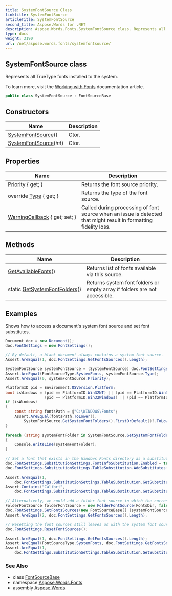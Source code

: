 ```yaml
---
title: SystemFontSource Class
linktitle: SystemFontSource
articleTitle: SystemFontSource
second_title: Aspose.Words for .NET
description: Aspose.Words.Fonts.SystemFontSource class. Represents all TrueType fonts installed to the system in C#.
type: docs
weight: 3190
url: /net/aspose.words.fonts/systemfontsource/
---
```

## SystemFontSource class

Represents all TrueType fonts installed to the system.

To learn more, visit the [Working with Fonts](https://docs.aspose.com/words/net/working-with-fonts/) documentation article.

```csharp
public class SystemFontSource : FontSourceBase
```

## Constructors

| Name | Description |
| --- | --- |
| [SystemFontSource](systemfontsource/#constructor)() | Ctor. |
| [SystemFontSource](systemfontsource/#constructor_1)(*int*) | Ctor. |

## Properties

| Name | Description |
| --- | --- |
| [Priority](../../aspose.words.fonts/fontsourcebase/priority/) { get; } | Returns the font source priority. |
| override [Type](../../aspose.words.fonts/systemfontsource/type/) { get; } | Returns the type of the font source. |
| [WarningCallback](../../aspose.words.fonts/fontsourcebase/warningcallback/) { get; set; } | Called during processing of font source when an issue is detected that might result in formatting fidelity loss. |

## Methods

| Name | Description |
| --- | --- |
| [GetAvailableFonts](../../aspose.words.fonts/fontsourcebase/getavailablefonts/)() | Returns list of fonts available via this source. |
| static [GetSystemFontFolders](../../aspose.words.fonts/systemfontsource/getsystemfontfolders/)() | Returns system font folders or empty array if folders are not accessible. |

## Examples

Shows how to access a document's system font source and set font substitutes.

```csharp
Document doc = new Document();
doc.FontSettings = new FontSettings();

// By default, a blank document always contains a system font source.
Assert.AreEqual(1, doc.FontSettings.GetFontsSources().Length);

SystemFontSource systemFontSource = (SystemFontSource) doc.FontSettings.GetFontsSources()[0];
Assert.AreEqual(FontSourceType.SystemFonts, systemFontSource.Type);
Assert.AreEqual(0, systemFontSource.Priority);

PlatformID pid = Environment.OSVersion.Platform;
bool isWindows = (pid == PlatformID.Win32NT) || (pid == PlatformID.Win32S) ||
                 (pid == PlatformID.Win32Windows) || (pid == PlatformID.WinCE);
if (isWindows)
{
    const string fontsPath = @"C:\WINDOWS\Fonts";
    Assert.AreEqual(fontsPath.ToLower(),
        SystemFontSource.GetSystemFontFolders().FirstOrDefault()?.ToLower());
}

foreach (string systemFontFolder in SystemFontSource.GetSystemFontFolders())
{
    Console.WriteLine(systemFontFolder);
}

// Set a font that exists in the Windows Fonts directory as a substitute for one that does not.
doc.FontSettings.SubstitutionSettings.FontInfoSubstitution.Enabled = true;
doc.FontSettings.SubstitutionSettings.TableSubstitution.AddSubstitutes("Kreon-Regular", new[] {"Calibri"});

Assert.AreEqual(1,
    doc.FontSettings.SubstitutionSettings.TableSubstitution.GetSubstitutes("Kreon-Regular").Count());
Assert.Contains("Calibri",
    doc.FontSettings.SubstitutionSettings.TableSubstitution.GetSubstitutes("Kreon-Regular").ToArray());

// Alternatively, we could add a folder font source in which the corresponding folder contains the font.
FolderFontSource folderFontSource = new FolderFontSource(FontsDir, false);
doc.FontSettings.SetFontsSources(new FontSourceBase[] {systemFontSource, folderFontSource});
Assert.AreEqual(2, doc.FontSettings.GetFontsSources().Length);

// Resetting the font sources still leaves us with the system font source as well as our substitutes.
doc.FontSettings.ResetFontSources();

Assert.AreEqual(1, doc.FontSettings.GetFontsSources().Length);
Assert.AreEqual(FontSourceType.SystemFonts, doc.FontSettings.GetFontsSources()[0].Type);
Assert.AreEqual(1,
    doc.FontSettings.SubstitutionSettings.TableSubstitution.GetSubstitutes("Kreon-Regular").Count());
```

### See Also

* class [FontSourceBase](../fontsourcebase/)
* namespace [Aspose.Words.Fonts](../../aspose.words.fonts/)
* assembly [Aspose.Words](../../)
